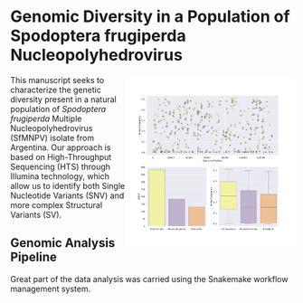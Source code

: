 # Genomic Diversity in a Population of Spodoptera frugiperda Nucleopolyhedrovirus

<img src="thumbnail.png" width="300" style="float:right"/>

This manuscript seeks to characterize the genetic diversity present in a natural population of *Spodoptera frugiperda* Multiple Nucleopolyhedrovirus (SfMNPV) isolate from Argentina. Our approach is based on High-Throughput Sequencing (HTS) through Illumina technology, which allow us to identify both Single Nucleotide Variants (SNV) and more complex Structural Variants (SV). 

## Genomic Analysis Pipeline

Great part of the data analysis was carried using the Snakemake workflow management system.
<!--- Insert Workflow graph here.-->
